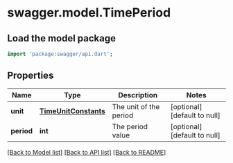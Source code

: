# swagger.model.TimePeriod

## Load the model package
```dart
import 'package:swagger/api.dart';
```

## Properties
Name | Type | Description | Notes
------------ | ------------- | ------------- | -------------
**unit** | [**TimeUnitConstants**](TimeUnitConstants.md) | The unit of the period | [optional] [default to null]
**period** | **int** | The period value | [optional] [default to null]

[[Back to Model list]](../README.md#documentation-for-models) [[Back to API list]](../README.md#documentation-for-api-endpoints) [[Back to README]](../README.md)


